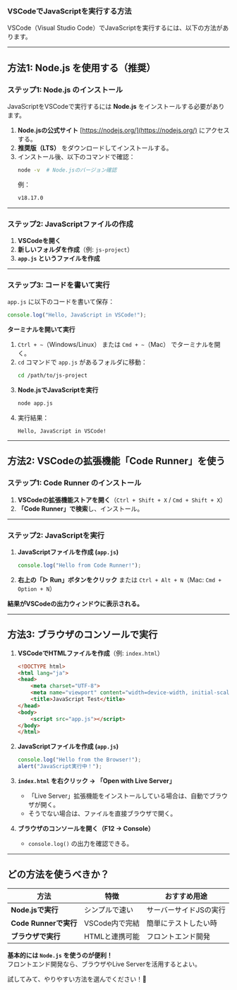 ### **VSCodeでJavaScriptを実行する方法**
VSCode（Visual Studio Code）でJavaScriptを実行するには、以下の方法があります。

---

## **方法1: Node.js を使用する（推奨）**
### **ステップ1: Node.js のインストール**
JavaScriptをVSCodeで実行するには **Node.js** をインストールする必要があります。

1. **Node.jsの公式サイト** [https://nodejs.org/](https://nodejs.org/) にアクセスする。
2. **推奨版（LTS）** をダウンロードしてインストールする。
3. インストール後、以下のコマンドで確認：
   ```sh
   node -v  # Node.jsのバージョン確認
   ```
   例：
   ```sh
   v18.17.0
   ```

---

### **ステップ2: JavaScriptファイルの作成**
1. **VSCodeを開く**
2. **新しいフォルダを作成**（例: `js-project`）
3. **`app.js` というファイルを作成**

---

### **ステップ3: コードを書いて実行**
`app.js` に以下のコードを書いて保存：
```js
console.log("Hello, JavaScript in VSCode!");
```

**ターミナルを開いて実行**
1. `Ctrl + ~`（Windows/Linux） または `Cmd + ~`（Mac） でターミナルを開く。
2. `cd` コマンドで `app.js` があるフォルダに移動：
   ```sh
   cd /path/to/js-project
   ```
3. **Node.jsでJavaScriptを実行**
   ```sh
   node app.js
   ```
4. 実行結果：
   ```
   Hello, JavaScript in VSCode!
   ```

---

## **方法2: VSCodeの拡張機能「Code Runner」を使う**
### **ステップ1: Code Runner のインストール**
1. **VSCodeの拡張機能ストアを開く**（`Ctrl + Shift + X` / `Cmd + Shift + X`）
2. **「Code Runner」で検索**し、インストール。

---

### **ステップ2: JavaScriptを実行**
1. **JavaScriptファイルを作成 (`app.js`)**
   ```js
   console.log("Hello from Code Runner!");
   ```
2. **右上の「▷ Run」ボタンをクリック** または `Ctrl + Alt + N`（Mac: `Cmd + Option + N`）

**結果がVSCodeの出力ウィンドウに表示される。**

---

## **方法3: ブラウザのコンソールで実行**
1. **VSCodeでHTMLファイルを作成**（例: `index.html`）
   ```html
   <!DOCTYPE html>
   <html lang="ja">
   <head>
       <meta charset="UTF-8">
       <meta name="viewport" content="width=device-width, initial-scale=1.0">
       <title>JavaScript Test</title>
   </head>
   <body>
       <script src="app.js"></script>
   </body>
   </html>
   ```
2. **JavaScriptファイルを作成 (`app.js`)**
   ```js
   console.log("Hello from the Browser!");
   alert("JavaScript実行中！");
   ```
3. **`index.html` を右クリック → 「Open with Live Server」**
   - 「Live Server」拡張機能をインストールしている場合は、自動でブラウザが開く。
   - そうでない場合は、ファイルを直接ブラウザで開く。

4. **ブラウザのコンソールを開く（F12 → Console）**
   - `console.log()` の出力を確認できる。

---

## **どの方法を使うべきか？**
| 方法 | 特徴 | おすすめ用途 |
|------|------|-------------|
| **Node.jsで実行** | シンプルで速い | サーバーサイドJSの実行 |
| **Code Runnerで実行** | VSCode内で完結 | 簡単にテストしたい時 |
| **ブラウザで実行** | HTMLと連携可能 | フロントエンド開発 |

**基本的には `Node.js` を使うのが便利！**  
フロントエンド開発なら、ブラウザやLive Serverを活用するとよい。

試してみて、やりやすい方法を選んでください！🚀